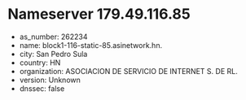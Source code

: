 # Nameserver 179.49.116.85

* as_number: 262234
* name: block1-116-static-85.asinetwork.hn.
* city: San Pedro Sula
* country: HN
* organization: ASOCIACION DE SERVICIO DE INTERNET S. DE RL.
* version: Unknown
* dnssec: false
